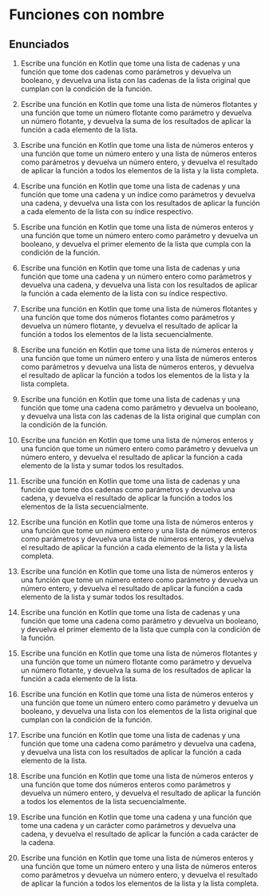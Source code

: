 # Funciones con nombre

## Enunciados

1. Escribe una función en Kotlin que tome una lista de cadenas y una función que tome dos cadenas como parámetros y devuelva un booleano, y devuelva una lista con las cadenas de la lista original que cumplan con la condición de la función.

2. Escribe una función en Kotlin que tome una lista de números flotantes y una función que tome un número flotante como parámetro y devuelva un número flotante, y devuelva la suma de los resultados de aplicar la función a cada elemento de la lista.
3. Escribe una función en Kotlin que tome una lista de números enteros y una función que tome un número entero y una lista de números enteros como parámetros y devuelva un número entero, y devuelva el resultado de aplicar la función a todos los elementos de la lista y la lista completa.
4. Escribe una función en Kotlin que tome una lista de cadenas y una función que tome una cadena y un índice como parámetros y devuelva una cadena, y devuelva una lista con los resultados de aplicar la función a cada elemento de la lista con su índice respectivo.
5. Escribe una función en Kotlin que tome una lista de números enteros y una función que tome un número entero como parámetro y devuelva un booleano, y devuelva el primer elemento de la lista que cumpla con la condición de la función.
6. Escribe una función en Kotlin que tome una lista de cadenas y una función que tome una cadena y un número entero como parámetros y devuelva una cadena, y devuelva una lista con los resultados de aplicar la función a cada elemento de la lista con su índice respectivo.
7. Escribe una función en Kotlin que tome una lista de números flotantes y una función que tome dos números flotantes como parámetros y devuelva un número flotante, y devuelva el resultado de aplicar la función a todos los elementos de la lista secuencialmente.
8. Escribe una función en Kotlin que tome una lista de números enteros y una función que tome un número entero y una lista de números enteros como parámetros y devuelva una lista de números enteros, y devuelva el resultado de aplicar la función a todos los elementos de la lista y la lista completa.
9. Escribe una función en Kotlin que tome una lista de cadenas y una función que tome una cadena como parámetro y devuelva un booleano, y devuelva una lista con las cadenas de la lista original que cumplan con la condición de la función.
10. Escribe una función en Kotlin que tome una lista de números enteros y una función que tome un número entero como parámetro y devuelva un número entero, y devuelva el resultado de aplicar la función a cada elemento de la lista y sumar todos los resultados.
11. Escribe una función en Kotlin que tome una lista de cadenas y una función que tome dos cadenas como parámetros y devuelva una cadena, y devuelva el resultado de aplicar la función a todos los elementos de la lista secuencialmente.
12. Escribe una función en Kotlin que tome una lista de números enteros y una función que tome un número entero y una lista de números enteros como parámetros y devuelva una lista de números enteros, y devuelva el resultado de aplicar la función a cada elemento de la lista y la lista completa.
13. Escribe una función en Kotlin que tome una lista de números enteros y una función que tome un número entero como parámetro y devuelva un número entero, y devuelva el resultado de aplicar la función a cada elemento de la lista y sumar todos los resultados.
14. Escribe una función en Kotlin que tome una lista de cadenas y una función que tome una cadena como parámetro y devuelva un booleano, y devuelva el primer elemento de la lista que cumpla con la condición de la función.
15. Escribe una función en Kotlin que tome una lista de números flotantes y una función que tome un número flotante como parámetro y devuelva un número flotante, y devuelva la suma de los resultados de aplicar la función a cada elemento de la lista.
16. Escribe una función en Kotlin que tome una lista de números enteros y una función que tome un número entero como parámetro y devuelva un booleano, y devuelva una lista con los elementos de la lista original que cumplan con la condición de la función.
17. Escribe una función en Kotlin que tome una lista de cadenas y una función que tome una cadena como parámetro y devuelva una cadena, y devuelva una lista con los resultados de aplicar la función a cada elemento de la lista.
18. Escribe una función en Kotlin que tome una lista de números enteros y una función que tome dos números enteros como parámetros y devuelva un número entero, y devuelva el resultado de aplicar la función a todos los elementos de la lista secuencialmente.
19. Escribe una función en Kotlin que tome una cadena y una función que tome una cadena y un carácter como parámetros y devuelva una cadena, y devuelva el resultado de aplicar la función a cada carácter de la cadena.
20. Escribe una función en Kotlin que tome una lista de números enteros y una función que tome un número entero y una lista de números enteros como parámetros y devuelva un número entero, y devuelva el resultado de aplicar la función a todos los elementos de la lista y la lista completa.